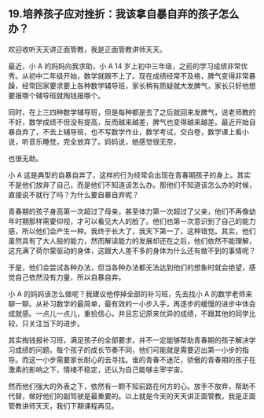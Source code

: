 ## 19.培养孩子应对挫折：我该拿自暴自弃的孩子怎么办？
欢迎收听天天讲正面管教，我是正面管教讲师天天。


最近，小 A 的妈妈向我求助，小 A 14 岁上初中三年级，之前的学习成绩非常优秀。从初中二年级开始，数学就跟不上了。现在成绩经常不及格，脾气变得非常暴躁，经常回家要求要上各种数学辅导班，家长稍有质疑就大发脾气，家长只好他想要报哪个辅导班就掏钱报哪个。


同时，在上三四种数学辅导班，但是每种都是去了之后就回来发脾气，说老师教的不好，数学成绩不但没有提高，反而越来越差，脾气也变得越来越差。最近开始自暴自弃了，不去上辅导班，也不写数学作业，数学考试，交白卷，数学课上看小说，听音乐睡觉，完全放弃了。妈妈说，她感觉很无奈，


也很无助。


小 A 这是典型的自暴自弃了，这样的行为经常会出现在青春期孩子的身上。其实不是他们放弃了自己，而是他们不知道该怎么办。那他们不知道该怎么办的时候，直接说不就行了吗？为什么要自暴自弃呢？


青春期的孩子身高第一次超过了母亲，甚至体力第一次超过了父亲，他们不再像幼年时期那样需要仰视，才可以看见大人的脸了。他们也第一次意识到了自己的能力感，所以他们会产生一种。我终于长大了，我天下第一了，这种错觉。其实，他们虽然具有了大人般的能力，然而解读能力的发展却还在之后，他们依然不能理解，这充满了荷尔蒙驱动的身体，这跟大人差不多的身体为什么还有做不到的事情呢？


于是，他们会尝试各种办法，但当各种办法都无法达到他们的想象时就会绝望，感觉自己依然没有力量，所以自暴自弃。


小 A 的妈妈该怎么做呢？我建议他停掉全部的补习班，先去找小 A 的数学老师来聊一聊。从补习数学的最简单，最有效的一小步入手，再逐步的缓慢的进步中体会成就感。一点儿一点儿，重拾信心，并且忘记原来优异的成绩，不跟其他的同学比较，只关注当下的进步。


其实掏钱报补习班，满足孩子的全部要求，并不一定能够帮助青春期的孩子解决学习成绩的问题。每个孩子的成长节奏不同，他们可能就是需要迈出第一小步的指导。而这一小步需要家长耐心的去寻找。谁的青春不迷茫，骄傲的青春期的孩子在激素的影响之下，情绪不稳定，还认为自己能够主宰宇宙。


然而他们强大的外表之下，依然有一颗不知前路在何方的心。放手不放弃，帮助不代替，做好他们的副驾驶是最重要的。以上就是今天的天天讲正面管教，我是正面管教讲师天天，我们下期课程再见。

